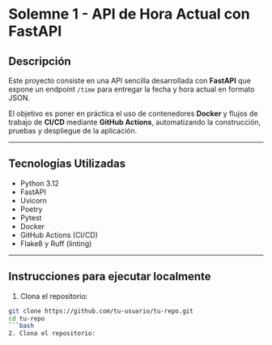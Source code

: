 # Solemne 1 - API de Hora Actual con FastAPI

## Descripción

Este proyecto consiste en una API sencilla desarrollada con **FastAPI** que expone un endpoint `/time` para entregar la fecha y hora actual en formato JSON.

El objetivo es poner en práctica el uso de contenedores **Docker** y flujos de trabajo de **CI/CD** mediante **GitHub Actions**, automatizando la construcción, pruebas y despliegue de la aplicación.

---

## Tecnologías Utilizadas

- Python 3.12
- FastAPI
- Uvicorn
- Poetry
- Pytest
- Docker
- GitHub Actions (CI/CD)
- Flake8 y Ruff (linting)

---

## Instrucciones para ejecutar localmente

1. Clona el repositorio:

```bash
git clone https://github.com/tu-usuario/tu-repo.git
cd tu-repo
```bash
2. Clona el repositorio:
